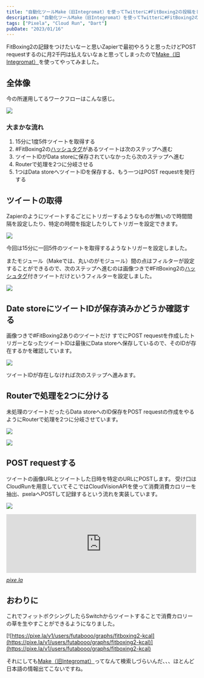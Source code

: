 ```yaml
---
title: "自動化ツールMake（旧Integromat）を使ってTwitterに#FitBoxing2の投稿をしたらPOST requestを作成する"
description: "自動化ツールMake（旧Integromat）を使ってTwitterに#FitBoxing2の投稿をしたらPOST requestを作成する"
tags: ["Pixela", "Cloud Run", "Dart"]
pubDate: "2023/01/16"
---
```


FitBoxing2の記録をつけたいなーと思いZapierで最初やろうと思ったけどPOST requestするのに月2千円は払えないなぁと思ってしまったので[Make（旧Integromat）](https://www.make.com/en)を使ってやってみました。

全体像
---

今の所運用してるワークフローはこんな感じ。

<span itemscope="" itemtype="http://schema.org/Photograph">![](../../assets/post-request-use-make/20230116221333.png)</span>

### 大まかな流れ

1.  15分に1度5件ツイートを取得する
2.  \#FitBoxing2の[ハッシュタグ](http://d.hatena.ne.jp/keyword/%A5%CF%A5%C3%A5%B7%A5%E5%A5%BF%A5%B0)があるツイートは次のステップへ進む
3.  ツイートIDがData storeに保存されていなかったら次のステップへ進む
4.  Routerで処理を2つに分岐させる
5.  1つはData storeへツイートIDを保存する、もう一つはPOST requestを発行する

ツイートの取得
-------

Zapierのようにツイートするごとにトリガーするようなものが無いので時間間隔を設定したり、特定の時間を指定したりしてトリガーを設定できます。

<span itemscope="" itemtype="http://schema.org/Photograph">![](../../assets/post-request-use-make/20230116221832.png)</span>

今回は15分に一回5件のツイートを取得するようなトリガーを設定しました。

またモジュール（Makeでは、丸いのがモジュール）間の点はフィルターが設定することができるので、次のステップへ進むのは画像つきで#FitBoxing2の[ハッシュタグ](http://d.hatena.ne.jp/keyword/%A5%CF%A5%C3%A5%B7%A5%E5%A5%BF%A5%B0)付きツイートだけというフィルターを設定しました。

<span itemscope="" itemtype="http://schema.org/Photograph">![](../../assets/post-request-use-make/20230116222634.png)</span>

Date storeにツイートIDが保存済みかどうか確認する
------------------------------

画像つきで#FitBoxing2ありのツイートだけ
すでにPOST requestを作成したトリガーとなったツイートIDは最後にData storeへ保存しているので、そのIDが存在するかを確認しています。

<span itemscope="" itemtype="http://schema.org/Photograph">![](../../assets/post-request-use-make/20230116222335.png)</span>

ツイートIDが存在しなければ次のステップへ進みます。

Routerで処理を2つに分ける
----------------

未処理のツイートだったらData storeへのID保存をPOST requestの作成をやるようにRouterで処理を2つに分岐させています。

<span itemscope="" itemtype="http://schema.org/Photograph">![](../../assets/post-request-use-make/20230116222556.png)</span>

<span itemscope="" itemtype="http://schema.org/Photograph">![](../../assets/post-request-use-make/20230116222558.png)</span>

POST requestする
--------------

ツイートの画像URLとツイートした日時を特定のURLにPOSTします。
受け口はCloudRunを用意していてそこではCloudVisionAPIを使って消費消費カロリーを抽出、pxelaへPOSTして記録するという流れを実装しています。

<span itemscope="" itemtype="http://schema.org/Photograph">![](../../assets/post-request-use-make/20230116223330.png)</span>

<iframe src="https://hatenablog-parts.com/embed?url=https%3A%2F%2Fpixe.la%2Fja" title="Pixela | あなたの頑張りや継続を記録し、育てたい。そのすべてを、APIで。" class="embed-card embed-webcard" scrolling="no" frameborder="0" style="display: block; width: 100%; height: 155px; max-width: 500px; margin: 10px 0px;" loading="lazy"></iframe>
<cite class="hatena-citation"><a href="https://pixe.la/ja">pixe.la</a></cite>

おわりに
----

これでフィットボクシングしたらSwitchからツイートすることで消費カロリーの草を生やすことができるようになりました。

[![https://pixe.la/v1/users/futabooo/graphs/fitboxing2-kcal](https://pixe.la/v1/users/futabooo/graphs/fitboxing2-kcal)](https://pixe.la/v1/users/futabooo/graphs/fitboxing2-kcal)

それにしても[Make（旧Integromat）](https://www.make.com/en)ってなんて検索しづらいんだ、、、ほとんど日本語の情報出てこないですね。